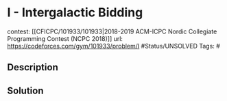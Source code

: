 # I - Intergalactic Bidding

contest: [[CFICPC/101933/101933|2018-2019 ACM-ICPC Nordic Collegiate Programming Contest (NCPC 2018)]]
url: https://codeforces.com/gym/101933/problem/I
#Status/UNSOLVED
Tags: #

## Description

## Solution

